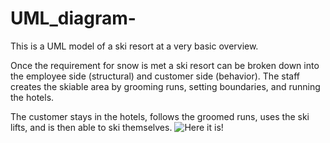 # UML_diagram-
This is a UML model of a ski resort at a very basic overview. 

Once the requirement for snow is met a ski resort can be broken down into the employee side (structural) and 
customer side (behavior). The staff creates the skiable area by grooming runs, setting boundaries, and running 
the hotels.

The customer stays in the hotels, follows the groomed runs, uses the ski lifts, and is then able to ski themselves. 
 ![Here it is!](IMG.2122.JPG)
